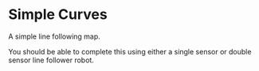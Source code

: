 # Simple Curves

A simple line following map.

You should be able to complete this using either a single sensor or double sensor line follower robot.
